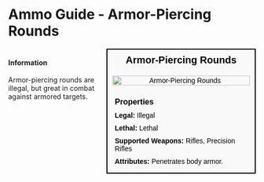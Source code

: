 # Ammo Guide - Armor-Piercing Rounds

<div style="display: flex; align-items: flex-start; gap: 10px;">

  <div style="flex: 1; margin-right: 10px;">
  
  #### Information
  Armor-piercing rounds are illegal, but great in combat against armored targets.

  </div>

  <div style="width: 300px; border: 2px solid black; font-family: Arial, sans-serif; background-color: #f9f9f9; color: black;">
    <div style="background-color: #f9f9f9; padding: 10px; font-size: 20px; font-weight: bold; text-align: center;">Armor-Piercing Rounds</div>
    <div style="text-align: center; padding: 10px;">
      <img src="image_url_here" alt="Armor-Piercing Rounds" style="width: 100%; height: auto;">
    </div>
    <div style="padding: 10px;">
      <div style="background-color: #f9f9f9; padding: 5px; font-size: 16px; font-weight: bold;">Properties</div>
      <div style="padding: 5px;"><strong>Legal:</strong> Illegal</div>
      <div style="padding: 5px;"><strong>Lethal:</strong> Lethal</div>
      <div style="padding: 5px;"><strong>Supported Weapons:</strong> Rifles, Precision Rifles</div>
      <div style="padding: 5px;"><strong>Attributes:</strong> Penetrates body armor.</div>
    </div>
  </div>

</div>
